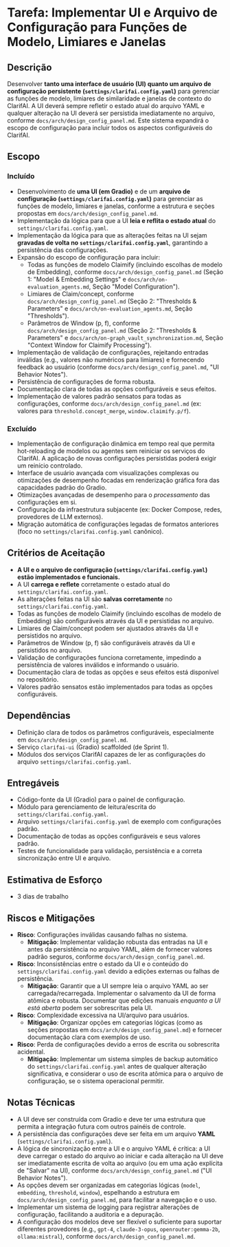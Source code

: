 # Tarefa: Implementar UI e Arquivo de Configuração para Funções de Modelo, Limiares e Janelas

## Descrição
Desenvolver **tanto uma interface de usuário (UI) quanto um arquivo de configuração persistente (`settings/clarifai.config.yaml`)** para gerenciar as funções de modelo, limiares de similaridade e janelas de contexto do ClarifAI. A UI deverá sempre refletir o estado atual do arquivo YAML e qualquer alteração na UI deverá ser persistida imediatamente no arquivo, conforme `docs/arch/design_config_panel.md`. Este sistema expandirá o escopo de configuração para incluir todos os aspectos configuráveis do ClarifAI.

## Escopo

### Incluído
- Desenvolvimento de **uma UI (em Gradio)** e de um **arquivo de configuração (`settings/clarifai.config.yaml`)** para gerenciar as funções de modelo, limiares e janelas, conforme a estrutura e seções propostas em `docs/arch/design_config_panel.md`.
- Implementação da lógica para que a UI **leia e reflita o estado atual** do `settings/clarifai.config.yaml`.
- Implementação da lógica para que as alterações feitas na UI sejam **gravadas de volta no `settings/clarifai.config.yaml`**, garantindo a persistência das configurações.
- Expansão do escopo de configuração para incluir:
  - Todas as funções de modelo Claimify (incluindo escolhas de modelo de Embedding), conforme `docs/arch/design_config_panel.md` (Seção 1: "Model & Embedding Settings" e `docs/arch/on-evaluation_agents.md`, Seção "Model Configuration").
  - Limiares de Claim/concept, conforme `docs/arch/design_config_panel.md` (Seção 2: "Thresholds & Parameters" e `docs/arch/on-evaluation_agents.md`, Seção "Thresholds").
  - Parâmetros de Window (p, f), conforme `docs/arch/design_config_panel.md` (Seção 2: "Thresholds & Parameters" e `docs/arch/on-graph_vault_synchronization.md`, Seção "Context Window for Claimify Processing").
- Implementação de validação de configurações, rejeitando entradas inválidas (e.g., valores não numéricos para limiares) e fornecendo feedback ao usuário (conforme `docs/arch/design_config_panel.md`, "UI Behavior Notes").
- Persistência de configurações de forma robusta.
- Documentação clara de todas as opções configuráveis e seus efeitos.
- Implementação de valores padrão sensatos para todas as configurações, conforme `docs/arch/design_config_panel.md` (ex: valores para `threshold.concept_merge`, `window.claimify.p/f`).

### Excluído
- Implementação de configuração dinâmica em tempo real que permita hot-reloading de modelos ou agentes sem reiniciar os serviços do ClarifAI. A aplicação de novas configurações persistidas poderá exigir um reinício controlado.
- Interface de usuário avançada com visualizações complexas ou otimizações de desempenho focadas em renderização gráfica fora das capacidades padrão do Gradio.
- Otimizações avançadas de desempenho para o *processamento* das configurações em si.
- Configuração da infraestrutura subjacente (ex: Docker Compose, redes, provedores de LLM externos).
- Migração automática de configurações legadas de formatos anteriores (foco no `settings/clarifai.config.yaml` canônico).

## Critérios de Aceitação
- **A UI e o arquivo de configuração (`settings/clarifai.config.yaml`) estão implementados e funcionais.**
- A UI **carrega e reflete** corretamente o estado atual do `settings/clarifai.config.yaml`.
- As alterações feitas na UI são **salvas corretamente** no `settings/clarifai.config.yaml`.
- Todas as funções de modelo Claimify (incluindo escolhas de modelo de Embedding) são configuráveis através da UI e persistidas no arquivo.
- Limiares de Claim/concept podem ser ajustados através da UI e persistidos no arquivo.
- Parâmetros de Window (p, f) são configuráveis através da UI e persistidos no arquivo.
- Validação de configurações funciona corretamente, impedindo a persistência de valores inválidos e informando o usuário.
- Documentação clara de todas as opções e seus efeitos está disponível no repositório.
- Valores padrão sensatos estão implementados para todas as opções configuráveis.

## Dependências
- Definição clara de todos os parâmetros configuráveis, especialmente em `docs/arch/design_config_panel.md`.
- Serviço `clarifai-ui` (Gradio) scaffolded (de Sprint 1).
- Módulos dos serviços ClarifAI capazes de ler as configurações do arquivo `settings/clarifai.config.yaml`.

## Entregáveis
- Código-fonte da UI (Gradio) para o painel de configuração.
- Módulo para gerenciamento de leitura/escrita do `settings/clarifai.config.yaml`.
- Arquivo `settings/clarifai.config.yaml` de exemplo com configurações padrão.
- Documentação de todas as opções configuráveis e seus valores padrão.
- Testes de funcionalidade para validação, persistência e a correta sincronização entre UI e arquivo.

## Estimativa de Esforço
- 3 dias de trabalho

## Riscos e Mitigações
- **Risco**: Configurações inválidas causando falhas no sistema.
  - **Mitigação**: Implementar validação robusta das entradas na UI e antes da persistência no arquivo YAML, além de fornecer valores padrão seguros, conforme `docs/arch/design_config_panel.md`.
- **Risco**: Inconsistências entre o estado da UI e o conteúdo do `settings/clarifai.config.yaml` devido a edições externas ou falhas de persistência.
  - **Mitigação**: Garantir que a UI sempre leia o arquivo YAML ao ser carregada/recarregada. Implementar o salvamento da UI de forma atômica e robusta. Documentar que edições manuais *enquanto a UI está aberta* podem ser sobrescritas pela UI.
- **Risco**: Complexidade excessiva na UI/arquivo para usuários.
  - **Mitigação**: Organizar opções em categorias lógicas (como as seções propostas em `docs/arch/design_config_panel.md`) e fornecer documentação clara com exemplos de uso.
- **Risco**: Perda de configurações devido a erros de escrita ou sobrescrita acidental.
  - **Mitigação**: Implementar um sistema simples de backup automático do `settings/clarifai.config.yaml` antes de qualquer alteração significativa, e considerar o uso de escrita atômica para o arquivo de configuração, se o sistema operacional permitir.

## Notas Técnicas
- A UI deve ser construída com Gradio e deve ter uma estrutura que permita a integração futura com outros painéis de controle.
- A persistência das configurações deve ser feita em um arquivo **YAML** (`settings/clarifai.config.yaml`).
- A lógica de sincronização entre a UI e o arquivo YAML é crítica: a UI deve carregar o estado do arquivo ao iniciar e cada alteração na UI deve ser imediatamente escrita de volta ao arquivo (ou em uma ação explícita de "Salvar" na UI), conforme `docs/arch/design_config_panel.md` ("UI Behavior Notes").
- As opções devem ser organizadas em categorias lógicas (`model`, `embedding`, `threshold`, `window`), espelhando a estrutura em `docs/arch/design_config_panel.md`, para facilitar a navegação e o uso.
- Implementar um sistema de logging para registrar alterações de configuração, facilitando a auditoria e a depuração.
- A configuração dos modelos deve ser flexível o suficiente para suportar diferentes provedores (e.g., `gpt-4`, `claude-3-opus`, `openrouter:gemma-2b`, `ollama:mistral`), conforme `docs/arch/design_config_panel.md`.
